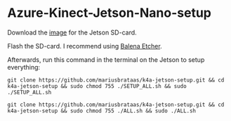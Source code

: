 # Azure-Kinect-Jetson-Nano-setup

Download the [image](https://developer.nvidia.com/jetson-nano-sd-card-image) for the Jetson SD-card.

Flash the SD-card. I recommend using [Balena Etcher](https://www.balena.io/etcher/).

Afterwards, run this command in the terminal on the Jetson to setup everything:

```
git clone https://github.com/mariusbrataas/k4a-jetson-setup.git && cd k4a-jetson-setup && sudo chmod 755 ./SETUP_ALL.sh && sudo ./SETUP_ALL.sh
```

```
git clone https://github.com/mariusbrataas/k4a-jetson-setup.git && cd k4a-jetson-setup && sudo chmod 755 ./ALL.sh && sudo ./ALL.sh
```

